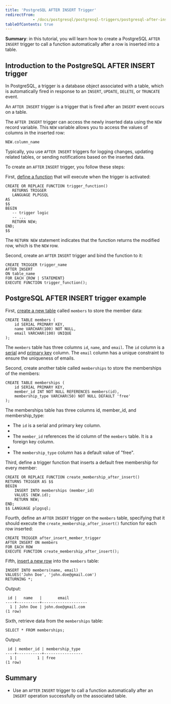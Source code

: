 ```yaml
---
title: 'PostgreSQL AFTER INSERT Trigger'
redirectFrom: 
            - /docs/postgresql/postgresql-triggers/postgresql-after-insert-trigger/
tableOfContents: true
---
```



**Summary**: in this tutorial, you will learn how to create a PostgreSQL `AFTER INSERT` trigger to call a function automatically after a row is inserted into a table.





## Introduction to the PostgreSQL AFTER INSERT trigger





In PostgreSQL, a trigger is a database object associated with a table, which is automatically fired in response to an `INSERT`, `UPDATE`, `DELETE`, or `TRUNCATE` event.





An `AFTER INSERT` trigger is a trigger that is fired after an `INSERT` event occurs on a table.





The `AFTER INSERT` trigger can access the newly inserted data using the `NEW` record variable. This `NEW` variable allows you to access the values of columns in the inserted row:





```
NEW.column_name
```





Typically, you use `AFTER INSERT` triggers for logging changes, updating related tables, or sending notifications based on the inserted data.





To create an `AFTER` `INSERT` trigger, you follow these steps:





First, [define a function](https://www.postgresqltutorial.com/postgresql-plpgsql/postgresql-create-function/) that will execute when the trigger is activated:





```
CREATE OR REPLACE FUNCTION trigger_function()
   RETURNS TRIGGER
   LANGUAGE PLPGSQL
AS
$$
BEGIN
   -- trigger logic
   -- ...
   RETURN NEW;
END;
$$
```





The `RETURN NEW` statement indicates that the function returns the modified row, which is the `NEW` row.





Second, create an `AFTER` `INSERT` trigger and bind the function to it:





```
CREATE TRIGGER trigger_name
AFTER INSERT
ON table_name
FOR EACH {ROW | STATEMENT}
EXECUTE FUNCTION trigger_function();
```





## PostgreSQL AFTER INSERT trigger example





First, [create a new table](/docs/postgresql/postgresql-create-table) called `members` to store the member data:





```
CREATE TABLE members (
    id SERIAL PRIMARY KEY,
    name VARCHAR(100) NOT NULL,
    email VARCHAR(100) UNIQUE
);
```





The `members` table has three columns `id`, `name`, and `email`. The `id` column is a [serial](/docs/postgresql/postgresql-serial/) and [primary key](https://www.postgresqltutorial.com/postgresql-tutorial/postgresql-primary-key) column. The `email` column has a unique constraint to ensure the uniqueness of emails.





Second, create another table called `memberships` to store the memberships of the members:





```
CREATE TABLE memberships (
    id SERIAL PRIMARY KEY,
    member_id INT NOT NULL REFERENCES members(id),
    membership_type VARCHAR(50) NOT NULL DEFAULT 'free'
);
```





The memberships table has three columns id, member_id, and membership_type:





- The `id` is a serial and primary key column.
-
- The `member_id` references the id column of the `members` table. It is a foreign key column.
-
- The `membership_type` column has a default value of "free".





Third, define a trigger function that inserts a default free membership for every member:





```
CREATE OR REPLACE FUNCTION create_membership_after_insert()
RETURNS TRIGGER AS $$
BEGIN
    INSERT INTO memberships (member_id)
    VALUES (NEW.id);
    RETURN NEW;
END;
$$ LANGUAGE plpgsql;
```





Fourth, define an `AFTER` `INSERT` trigger on the `members` table, specifying that it should execute the `create_membership_after_insert()` function for each row inserted:





```
CREATE TRIGGER after_insert_member_trigger
AFTER INSERT ON members
FOR EACH ROW
EXECUTE FUNCTION create_membership_after_insert();
```





Fifth, [insert a new row](/docs/postgresql/postgresql-insert) into the `members` table:





```
INSERT INTO members(name, email)
VALUES('John Doe', 'john.doe@gmail.com')
RETURNING *;
```





Output:





```
 id |   name   |       email
----+----------+--------------------
  1 | John Doe | john.doe@gmail.com
(1 row)
```





Sixth, retrieve data from the `memberships` table:





```
SELECT * FROM memberships;
```





Output:





```
 id | member_id | membership_type
----+-----------+-----------------
  1 |         1 | free
(1 row)
```





## Summary





- Use an `AFTER` `INSERT` trigger to call a function automatically after an `INSERT` operation successfully on the associated table.


